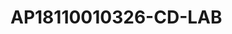 # AP18110010326-CD-LAB


<?xml version="1.0" encoding="UTF-8"?>
<!-- Created with Jaspersoft Studio version 6.20.0.final using JasperReports Library version 6.20.0-2bc7ab61c56f459e8176eb05c7705e145cd400ad  -->
<jasperReport xmlns="http://jasperreports.sourceforge.net/jasperreports" xmlns:xsi="http://www.w3.org/2001/XMLSchema-instance" xsi:schemaLocation="http://jasperreports.sourceforge.net/jasperreports http://jasperreports.sourceforge.net/xsd/jasperreport.xsd" name="Simple_Blue" pageWidth="595" pageHeight="842" columnWidth="535" leftMargin="20" rightMargin="20" topMargin="20" bottomMargin="20" uuid="87184d54-32bd-42fc-a192-1b72c1975136">
	<property name="com.jaspersoft.studio.data.sql.tables" value=""/>
	<property name="com.jaspersoft.studio.data.defaultdataadapter" value="Sample DB"/>
	<queryString language="SQL">
		<![CDATA[select * from address]]>
	</queryString>
	<field name="ID" class="java.lang.Integer">
		<property name="com.jaspersoft.studio.field.name" value="ID"/>
		<property name="com.jaspersoft.studio.field.label" value="ID"/>
		<property name="com.jaspersoft.studio.field.tree.path" value="ADDRESS"/>
	</field>
	<field name="FIRSTNAME" class="java.lang.String">
		<property name="com.jaspersoft.studio.field.name" value="FIRSTNAME"/>
		<property name="com.jaspersoft.studio.field.label" value="FIRSTNAME"/>
		<property name="com.jaspersoft.studio.field.tree.path" value="ADDRESS"/>
	</field>
	<field name="LASTNAME" class="java.lang.String">
		<property name="com.jaspersoft.studio.field.name" value="LASTNAME"/>
		<property name="com.jaspersoft.studio.field.label" value="LASTNAME"/>
		<property name="com.jaspersoft.studio.field.tree.path" value="ADDRESS"/>
	</field>
	<field name="STREET" class="java.lang.String">
		<property name="com.jaspersoft.studio.field.name" value="STREET"/>
		<property name="com.jaspersoft.studio.field.label" value="STREET"/>
		<property name="com.jaspersoft.studio.field.tree.path" value="ADDRESS"/>
	</field>
	<field name="CITY" class="java.lang.String">
		<property name="com.jaspersoft.studio.field.name" value="CITY"/>
		<property name="com.jaspersoft.studio.field.label" value="CITY"/>
		<property name="com.jaspersoft.studio.field.tree.path" value="ADDRESS"/>
	</field>
	<background>
		<band/>
	</background>
	<title>
		<band height="72">
			<frame>
				<reportElement mode="Opaque" x="-20" y="-20" width="595" height="92" backcolor="#006699" uuid="51996020-11f8-4fc0-8706-bc2c74b23354"/>
				<staticText>
					<reportElement x="20" y="20" width="234" height="43" forecolor="#FFFFFF" uuid="ff0785ce-03a0-4380-8682-957e063689ec"/>
					<textElement>
						<font size="34" isBold="true"/>
					</textElement>
					<text><![CDATA[TITLE]]></text>
				</staticText>
				<staticText>
					<reportElement x="395" y="43" width="180" height="20" forecolor="#FFFFFF" uuid="05a3ce21-e24e-41ac-87b9-bc85a00c493f"/>
					<textElement textAlignment="Right">
						<font size="14" isBold="false"/>
					</textElement>
					<text><![CDATA[Add a description here]]></text>
				</staticText>
			</frame>
		</band>
	</title>
	<pageHeader>
		<band height="13"/>
	</pageHeader>
	<columnHeader>
		<band height="21">
			<line>
				<reportElement x="-20" y="20" width="595" height="1" forecolor="#666666" uuid="fc75c4d6-65bb-4657-b6f0-e7fe28c99a45"/>
			</line>
			<staticText>
				<reportElement mode="Opaque" x="0" y="0" width="111" height="20" forecolor="#006699" backcolor="#E6E6E6" uuid="dcfc065e-0efd-4ad7-a56e-fc1be6813b17">
					<property name="com.jaspersoft.studio.spreadsheet.connectionID" value="550e4ca5-b19c-4568-943f-d59755fbea6c"/>
				</reportElement>
				<textElement textAlignment="Center">
					<font size="14" isBold="true"/>
				</textElement>
				<text><![CDATA[ID]]></text>
			</staticText>
			<staticText>
				<reportElement mode="Opaque" x="111" y="0" width="111" height="20" forecolor="#006699" backcolor="#E6E6E6" uuid="d3f60929-daa2-4555-8bdf-83418582ed7d">
					<property name="com.jaspersoft.studio.spreadsheet.connectionID" value="a59a453e-9eac-4c25-ad8e-ca5c1fd24833"/>
				</reportElement>
				<textElement textAlignment="Center">
					<font size="14" isBold="true"/>
				</textElement>
				<text><![CDATA[FIRSTNAME]]></text>
			</staticText>
			<staticText>
				<reportElement mode="Opaque" x="222" y="0" width="111" height="20" forecolor="#006699" backcolor="#E6E6E6" uuid="ee4b7744-6a16-4238-807a-b435cd5da622">
					<property name="com.jaspersoft.studio.spreadsheet.connectionID" value="5f591a92-c083-4aa8-888c-12b5ea5f6321"/>
				</reportElement>
				<textElement textAlignment="Center">
					<font size="14" isBold="true"/>
				</textElement>
				<text><![CDATA[LASTNAME]]></text>
			</staticText>
			<staticText>
				<reportElement mode="Opaque" x="333" y="0" width="111" height="20" forecolor="#006699" backcolor="#E6E6E6" uuid="4ab1b382-1245-418b-a39d-a108a7a5d835">
					<property name="com.jaspersoft.studio.spreadsheet.connectionID" value="2fc21ace-09ae-46d6-a0a0-c3b0ae4cd80a"/>
				</reportElement>
				<textElement textAlignment="Center">
					<font size="14" isBold="true"/>
				</textElement>
				<text><![CDATA[STREET]]></text>
			</staticText>
			<staticText>
				<reportElement mode="Opaque" x="444" y="0" width="111" height="20" forecolor="#006699" backcolor="#E6E6E6" uuid="9060d23a-9dca-41f4-9e8a-ffb8c28584ab">
					<property name="com.jaspersoft.studio.spreadsheet.connectionID" value="c28da2a7-0342-4f9b-98f6-8decdbac7226"/>
				</reportElement>
				<textElement textAlignment="Center">
					<font size="14" isBold="true"/>
				</textElement>
				<text><![CDATA[CITY]]></text>
			</staticText>
		</band>
	</columnHeader>
	<detail>
		<band height="20">
			<line>
				<reportElement positionType="FixRelativeToBottom" x="0" y="19" width="555" height="1" uuid="d3d039b4-25ee-4ad4-921f-8a1d060bb6b6"/>
			</line>
			<textField textAdjust="StretchHeight">
				<reportElement x="0" y="0" width="111" height="20" uuid="9877d7cf-539f-47f0-b12d-a8fa524acae4">
					<property name="com.jaspersoft.studio.spreadsheet.connectionID" value="550e4ca5-b19c-4568-943f-d59755fbea6c"/>
				</reportElement>
				<textElement>
					<font size="14"/>
				</textElement>
				<textFieldExpression><![CDATA[$F{ID}]]></textFieldExpression>
			</textField>
			<textField textAdjust="StretchHeight">
				<reportElement x="111" y="0" width="111" height="20" uuid="09ed689e-8490-4a79-8a83-aa8365495cec">
					<property name="com.jaspersoft.studio.spreadsheet.connectionID" value="a59a453e-9eac-4c25-ad8e-ca5c1fd24833"/>
				</reportElement>
				<textElement>
					<font size="14"/>
				</textElement>
				<textFieldExpression><![CDATA[$F{FIRSTNAME}]]></textFieldExpression>
			</textField>
			<textField textAdjust="StretchHeight">
				<reportElement x="222" y="0" width="111" height="20" uuid="8432c12a-48bd-4fd8-8013-12f9c0dda703">
					<property name="com.jaspersoft.studio.spreadsheet.connectionID" value="5f591a92-c083-4aa8-888c-12b5ea5f6321"/>
				</reportElement>
				<textElement>
					<font size="14"/>
				</textElement>
				<textFieldExpression><![CDATA[$F{LASTNAME}]]></textFieldExpression>
			</textField>
			<textField textAdjust="StretchHeight">
				<reportElement x="333" y="0" width="111" height="20" uuid="d2be00c6-cf31-4cee-b8ff-dd8f482eb08c">
					<property name="com.jaspersoft.studio.spreadsheet.connectionID" value="2fc21ace-09ae-46d6-a0a0-c3b0ae4cd80a"/>
				</reportElement>
				<textElement>
					<font size="14"/>
				</textElement>
				<textFieldExpression><![CDATA[$F{STREET}]]></textFieldExpression>
			</textField>
			<textField textAdjust="StretchHeight">
				<reportElement x="444" y="0" width="111" height="20" uuid="c19930a0-b868-47b7-b8dc-58499d6ae370">
					<property name="com.jaspersoft.studio.spreadsheet.connectionID" value="c28da2a7-0342-4f9b-98f6-8decdbac7226"/>
				</reportElement>
				<textElement>
					<font size="14"/>
				</textElement>
				<textFieldExpression><![CDATA[$F{CITY}]]></textFieldExpression>
			</textField>
		</band>
	</detail>
	<columnFooter>
		<band/>
	</columnFooter>
	<pageFooter>
		<band height="17">
			<textField>
				<reportElement mode="Opaque" x="0" y="4" width="515" height="13" backcolor="#E6E6E6" uuid="838fdbe8-bfcb-41ce-a792-cb701f2cb8c1"/>
				<textElement textAlignment="Right"/>
				<textFieldExpression><![CDATA["Page "+$V{PAGE_NUMBER}+" of"]]></textFieldExpression>
			</textField>
			<textField evaluationTime="Report">
				<reportElement mode="Opaque" x="515" y="4" width="40" height="13" backcolor="#E6E6E6" uuid="202f4911-0084-4bed-91d6-2727f0fe42ab"/>
				<textFieldExpression><![CDATA[" " + $V{PAGE_NUMBER}]]></textFieldExpression>
			</textField>
			<textField pattern="EEEEE dd MMMMM yyyy">
				<reportElement x="0" y="4" width="100" height="13" uuid="10914521-755a-4ebc-8a68-dccbeaa38eb0"/>
				<textFieldExpression><![CDATA[new java.util.Date()]]></textFieldExpression>
			</textField>
		</band>
	</pageFooter>
	<summary>
		<band/>
	</summary>
</jasperReport>
